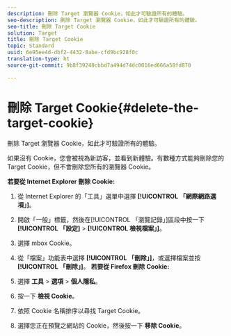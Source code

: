 ```yaml
---
description: 刪除 Target 瀏覽器 Cookie，如此才可驗證所有的體驗。
seo-description: 刪除 Target 瀏覽器 Cookie，如此才可驗證所有的體驗。
seo-title: 刪除 Target Cookie
solution: Target
title: 刪除 Target Cookie
topic: Standard
uuid: 6e95ee4d-dbf2-4432-8abe-cfd9bc928f0c
translation-type: ht
source-git-commit: 9b8f39240cbbd7a494d74dc0016ed666a58fd870

---
```



# 刪除 Target Cookie{#delete-the-target-cookie}

刪除 Target 瀏覽器 Cookie，如此才可驗證所有的體驗。

如果沒有 Cookie，您會被視為新訪客，並看到新體驗。有數種方式能夠刪除您的 Target Cookie，但不會刪除您所有的瀏覽器 Cookie。

**若要從 Internet Explorer 刪除 Cookie:**

1. 從 Internet Explorer 的「工具」選單中選擇 **[!UICONTROL 「網際網路選項」]**。
1. 開啟「一般」標籤，然後在[!UICONTROL 「瀏覽記錄」]區段中按一下 **[!UICONTROL 「設定]** &gt; **[!UICONTROL 檢視檔案」]**。
1. 選擇 mbox Cookie。
1. 從「檔案」功能表中選擇 **[!UICONTROL 「刪除」]**，或選擇檔案並按 **[!UICONTROL 「刪除」]**。
   **若要從 Firefox 刪除 Cookie:**

1. 選擇 **工具** &gt; **選項** &gt; **個人隱私**。

1. 按一下 **檢視 Cookie**。
1. 依照 Cookie 名稱排序以尋找 Target Cookie。
1. 選擇您正在預覽之網站的 Cookie，然後按一下 **移除 Cookie**。

